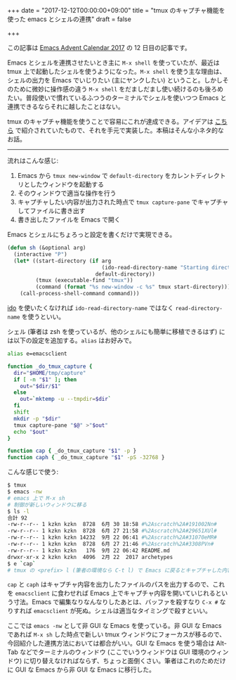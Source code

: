 +++
date = "2017-12-12T00:00:00+09:00"
title = "tmux のキャプチャ機能を使った emacs とシェルの連携"
draft = false

+++

この記事は [Emacs Advent Calendar 2017](https://qiita.com/advent-calendar/2017/emacs) の 12 日目の記事です。

Emacs とシェルを連携させたいとき主に `M-x shell` を使っていたが、最近は tmux 上で起動したシェルを使うようになった。`M-x shell` を使う主な理由は、シェルの出力を Emacs でいじりたい (主にヤンクしたい) ということ。しかしそのために微妙に操作感の違う `M-x shell` をだましだまし使い続けるのも後ろめたい。普段使いで慣れているふつうのターミナルでシェルを使いつつ Emacs と連携できるならそれに越したことはない。

tmux のキャプチャ機能を使うことで容易にこれが達成できる。アイデアは [こちら](http://emacs.rubikitch.com/zsh-fish-emacs-eshell/) で紹介されていたもので、それを手元で実装した。本稿はそんな小ネタ的なお話。

---

流れはこんな感じ:

 1. Emacs から `tmux new-window` で `default-directory` をカレントディレクトリとしたウィンドウを起動する
 2. そのウィンドウで適当な操作を行う
 3. キャプチャしたい内容が出力された時点で `tmux capture-pane` でキャプチャしてファイルに書き出す
 4. 書き出したファイルを Emacs で開く

Emacs とシェルにちょろっと設定を書くだけで実現できる。

```lisp
(defun sh (&optional arg)
  (interactive "P")
  (let* ((start-directory (if arg
                              (ido-read-directory-name "Starting directory: " default-directory)
                            default-directory))
         (tmux (executable-find "tmux"))
         (command (format "%s new-window -c %s" tmux start-directory)))
    (call-process-shell-command command)))
```

[ido](https://www.emacswiki.org/emacs/InteractivelyDoThings) を使いたくなければ `ido-read-directory-name` ではなく `read-directory-name` を使うといい。

シェル (筆者は zsh を使っているが、他のシェルにも簡単に移植できるはず) には以下の設定を追加する。`alias` はお好みで。

```sh
alias e=emacsclient

function _do_tmux_capture {
  dir="$HOME/tmp/capture"
  if [ -n "$1" ]; then
    out="$dir/$1"
  else
    out=`mktemp -u --tmpdir=$dir`
  fi
  shift
  mkdir -p "$dir"
  tmux capture-pane "$@" >"$out"
  echo "$out"
}

function cap { _do_tmux_capture "$1" -p }
function caph { _do_tmux_capture "$1" -pS -32768 }
```

こんな感じで使う:

```sh
$ tmux
$ emacs -nw
# emacs 上で M-x sh
# 制御が新しいウィンドウに移る
$ ls -l
合計 92
-rw-r--r-- 1 kzkn kzkn  8728  6月 30 18:58 #%2Ascratch%2A#191002Nn#
-rw-r--r-- 1 kzkn kzkn  8728  6月 27 21:58 #%2Ascratch%2A#29651XUl#
-rw-r--r-- 1 kzkn kzkn 14232  9月 22 06:41 #%2Ascratch%2A#31070eMR#
-rw-r--r-- 1 kzkn kzkn  8728  6月 27 21:46 #%2Ascratch%2A#3308PVn#
-rw-r--r-- 1 kzkn kzkn   176  9月 22 06:42 README.md
drwxr-xr-x 2 kzkn kzkn  4096  2月 22  2017 archetypes
$ e `cap`
# tmux の <prefix> l (筆者の環境なら C-t l) で Emacs に戻るとキャプチャした内容が Emacs 上に開かれている
```

`cap` と `caph` はキャプチャ内容を出力したファイルのパスを出力するので、これを `emacsclient` に食わせれば Emacs 上でキャプチャ内容を開いていじれるという寸法。Emacs で編集なりなんなりしたあとは、バッファを殺すなり `C-x #` なりすれば `emacsclient` が死ぬ。シェルは適当なタイミングで殺すといい。

ここでは `emacs -nw` として非 GUI な Emacs を使っている。非 GUI な Emacs であれば `M-x sh` した時点で新しい tmux ウィンドウにフォーカスが移るので、今回紹介した連携方法においては都合がいい。GUI な Emacs を使う場合は Alt-Tab などでターミナルのウィンドウ (ここでいうウィンドウは GUI 環境のウィンドウ) に切り替えなければならず、ちょっと面倒くさい。筆者はこれのためだけに GUI な Emacs から非 GUI な Emacs に移行した。
